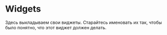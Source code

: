 Widgets
========
Здесь выкладываем свои виджеты. Старайтесь именовать их так, чтобы было понятно, что этот виджет должен делать.
